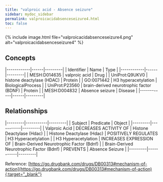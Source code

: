```yaml
---
title: "valproic acid - Absence seizure"
sidebar: mydoc_sidebar
permalink: valproicacidabsenceseizure4.html
toc: false 
---
```


{% include image.html file="valproicacidabsenceseizure4.png" alt="valproicacidabsenceseizure4" %}

## Concepts

|------------|------|---------|
| Identifier | Name | Type    |
|------------|------|---------|
| MESH:D014635 | valproic acid | Drug |
| UniProt:Q9UKV0 | histone deactylase (HDAC) | Protein |
| GO:0071442 | H3 hyperacetylation | BiologicalProcess |
| UniProt:P23560 | brain-derived neurotrophic factor (BDNF) | Protein |
| MESH:D004832 | Absence seizure | Disease |
|------------|------|---------|

## Relationships

|---------|-----------|---------|
| Subject | Predicate | Object  |
|---------|-----------|---------|
| Valproic Acid | DECREASES ACTIVITY OF | Histone Deactylase (Hdac) |
| Histone Deactylase (Hdac) | POSITIVELY REGULATES | H3 Hyperacetylation |
| H3 Hyperacetylation | INCREASES EXPRESSION OF | Brain-Derived Neurotrophic Factor (Bdnf) |
| Brain-Derived Neurotrophic Factor (Bdnf) | PREVENTS | Absence Seizure |
|---------|-----------|---------|

Reference: [https://go.drugbank.com/drugs/DB00313#mechanism-of-action](https://go.drugbank.com/drugs/DB00313#mechanism-of-action){:target="_blank"}